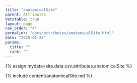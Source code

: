 ```yaml
---
title: "anatomicalSite"
parent: Attributes
datatable: true
layout: page
nav_order: "4"
permalink: "docs/attributes/anatomicalSite.html"
date: "2025-01-23"
params:
  title: ""
  rank: ""
---
```

{% assign mydata=site.data.csv.attributes.anatomicalSite %} 

{% include content/anatomicalSite.md %}
